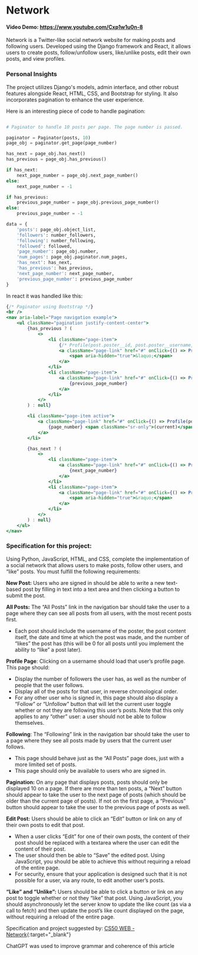 # Network

#### Video Demo:  https://www.youtube.com/Cxp1w1u0n-8

Network is a Twitter-like social network website for making posts and following users. Developed using the Django framework and React, it allows users to create posts, follow/unfollow users, like/unlike posts, edit their own posts, and view profiles.

### Personal Insights

The project utilizes Django's models, admin interface, and other robust features alongside React, HTML, CSS, and Bootstrap for styling. It also incorporates pagination to enhance the user experience.

Here is an interesting piece of code to handle pagination:

```python

# Paginator to handle 10 posts per page. The page number is passed.

paginator = Paginator(posts, 10)
page_obj = paginator.get_page(page_number)

has_next = page_obj.has_next()
has_previous = page_obj.has_previous()

if has_next:
    next_page_number = page_obj.next_page_number()
else:
    next_page_number = -1

if has_previous:
    previous_page_number = page_obj.previous_page_number()
else:
    previous_page_number = -1 

data = {
    'posts': page_obj.object_list,
    'followers': number_followers,
    'following': number_following,
    'followed': followed,
    'page_number': page_obj.number,
    'num_pages': page_obj.paginator.num_pages,
    'has_next': has_next,
    'has_previous': has_previous,
    'next_page_number': next_page_number,
    'previous_page_number': previous_page_number
}
```

In react it was handled like this:

```jsx
{/* Paginator using Bootstrap */}
<br />
<nav aria-label="Page navigation example">
    <ul className="pagination justify-content-center">
        {has_previous ? (
            <>
                <li className="page-item">
                    {/* Profile(post.poster__id, post.poster__username, userid, page_number) */}
                    <a className="page-link" href="#" onClick={() => Profile(posterid, username, userid, 1)} aria-label="Previous">
                        <span aria-hidden="true">&laquo;</span>
                    </a>
                </li>
                <li className="page-item">
                    <a className="page-link" href="#" onClick={() => Profile(posterid, username, userid, previous_page_number)}>
                        {previous_page_number}
                    </a>
                </li>
            </>
        ) : null}

        <li className="page-item active">
            <a className="page-link" href="#" onClick={() => Profile(posterid, username, userid, page_number)}>
                {page_number} <span className="sr-only">(current)</span>
            </a>
        </li>

        {has_next ? (
            <>
                <li className="page-item">
                    <a className="page-link" href="#" onClick={() => Profile(posterid, username, userid, next_page_number)}>
                        {next_page_number}
                    </a>
                </li>
                <li className="page-item">
                    <a className="page-link" href="#" onClick={() => Profile(posterid, username, userid, num_pages)} aria-label="Next">
                        <span aria-hidden="true">&raquo;</span>
                    </a>
                </li>
            </>
        ) : null}
    </ul>
</nav>
```

### Specification for this project:

Using Python, JavaScript, HTML, and CSS, complete the implementation of a social network that allows users to make posts, follow other users, and “like” posts. You must fulfill the following requirements:

**New Post:** Users who are signed in should be able to write a new text-based post by filling in text into a text area and then clicking a button to submit the post.

**All Posts:** The “All Posts” link in the navigation bar should take the user to a page where they can see all posts from all users, with the most recent posts first.
  - Each post should include the username of the poster, the post content itself, the date and time at which the post was made, and the number of “likes” the post has (this will be 0 for all posts until you implement the ability to “like” a post later).

**Profile Page**: Clicking on a username should load that user’s profile page. This page should:

- Display the number of followers the user has, as well as the number of people that the user follows.
- Display all of the posts for that user, in reverse chronological order.
- For any other user who is signed in, this page should also display a “Follow” or “Unfollow” button that will let the current user toggle whether or not they are following this user’s posts. Note that this only applies to any “other” user: a user should not be able to follow themselves.

**Following**: The “Following” link in the navigation bar should take the user to a page where they see all posts made by users that the current user follows.
- This page should behave just as the “All Posts” page does, just with a more limited set of posts.
- This page should only be available to users who are signed in.
  
**Pagination:** On any page that displays posts, posts should only be displayed 10 on a page. If there are more than ten posts, a “Next” button should appear to take the user to the next page of posts (which should be older than the current page of posts). If not on the first page, a “Previous” button should appear to take the user to the previous page of posts as well.

**Edit Post:** Users should be able to click an “Edit” button or link on any of their own posts to edit that post.
- When a user clicks “Edit” for one of their own posts, the content of their post should be replaced with a textarea where the user can edit the content of their post.
- The user should then be able to “Save” the edited post. Using JavaScript, you should be able to achieve this without requiring a reload of the entire page.
- For security, ensure that your application is designed such that it is not possible for a user, via any route, to edit another user’s posts.

**“Like” and “Unlike”:** Users should be able to click a button or link on any post to toggle whether or not they “like” that post.
Using JavaScript, you should asynchronously let the server know to update the like count (as via a call to fetch) and then update the post’s like count displayed on the page, without requiring a reload of the entire page.

Specification and project suggested by:  [CS50 WEB - Network][cs50web-network]{:target="_blank"} 

ChatGPT was used to improve grammar and coherence of this article

[cs50web-network]: https://cs50.harvard.edu/web/2020/projects/4/network/